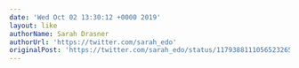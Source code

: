 ```yaml
---
date: 'Wed Oct 02 13:30:12 +0000 2019'
layout: like
authorName: Sarah Drasner
authorUrl: 'https://twitter.com/sarah_edo'
originalPost: 'https://twitter.com/sarah_edo/status/1179388111056523265'
---
```


